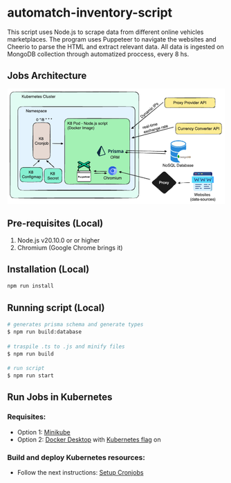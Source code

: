 # automatch-inventory-script

This script uses Node.js to scrape data from different online vehicles marketplaces. The program uses Puppeteer to navigate the websites and Cheerio to parse the HTML and extract relevant data. All data is ingested on MongoDB collection through automatized proccess, every 8 hs.

## Jobs Architecture
![jobs architecture](assets/jobs-architecture.png)

## Pre-requisites (Local)

1. Node.js v20.10.0 or or higher
1. Chromium (Google Chrome brings it)

## Installation (Local)

```bash
npm run install
```

## Running script (Local)

```bash
# generates prisma schema and generate types
$ npm run build:database

# traspile .ts to .js and minify files
$ npm run build

# run script
$ npm run start
```

## Run Jobs in Kubernetes
### Requisites:
- Option 1: [Minikube](https://minikube.sigs.k8s.io/docs/start/) 
- Option 2: [Docker Desktop](https://www.docker.com/products/docker-desktop/) with [Kubernetes flag](https://docs.docker.com/desktop/kubernetes/) on

### Build and deploy Kubernetes resources:
 - Follow the next instructions: [Setup Cronjobs](./setup-cronjobs-.md)